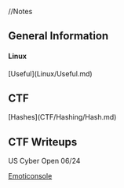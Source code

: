 //Notes
<h2>General Information</h2>
	<h4>Linux</h4>
	[Useful](Linux/Useful.md)

<h2>CTF</h2>
	[Hashes](CTF/Hashing/Hash.md)

<h2>CTF Writeups</h2>
US Cyber Open 06/24

[Emoticonsole](WriteUPs/Emoticonsole.md)
